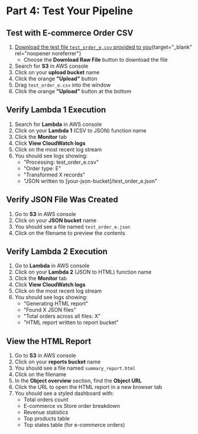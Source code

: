 # Part 4: Test Your Pipeline

## Test with E-commerce Order CSV
1. [Download the test file `test_order_e.csv` provided to you](https://github.com/mgmt-59000-cc/aws-final-project-assets/blob/main/test_order_e.csv){target="_blank" rel="noopener noreferrer"}
	- Choose the  **Download Raw File** button to download the file
2. Search for **S3** in AWS console
3. Click on your **upload bucket** name
4. Click the orange **"Upload"** button
5. Drag `test_order_e.csv` into the window
6. Click the orange **"Upload"** button at the bottom

## Verify Lambda 1 Execution
1. Search for **Lambda** in AWS console
2. Click on your **Lambda 1** (CSV to JSON) function name
3. Click the **Monitor** tab
4. Click **View CloudWatch logs**
5. Click on the most recent log stream
6. You should see logs showing:
   - "Processing: test_order_e.csv"
   - "Order type: E"
   - "Transformed X records"
   - "JSON written to [your-json-bucket]/test_order_e.json"

## Verify JSON File Was Created
1. Go to **S3** in AWS console
2. Click on your **JSON bucket** name
3. You should see a file named `test_order_e.json`
4. Click on the filename to preview the contents

## Verify Lambda 2 Execution
1. Go to **Lambda** in AWS console
2. Click on your **Lambda 2** (JSON to HTML) function name
3. Click the **Monitor** tab
4. Click **View CloudWatch logs**
5. Click on the most recent log stream
6. You should see logs showing:
   - "Generating HTML report"
   - "Found X JSON files"
   - "Total orders across all files: X"
   - "HTML report written to report bucket"

## View the HTML Report
1. Go to **S3** in AWS console
2. Click on your **reports bucket** name
3. You should see a file named `summary_report.html`
4. Click on the filename
5. In the **Object overview** section, find the **Object URL** 
6. Click the URL to open the HTML report in a new browser tab
7. You should see a styled dashboard with:
   - Total orders count
   - E-commerce vs Store order breakdown
   - Revenue statistics
   - Top products table
   - Top states table (for e-commerce orders)